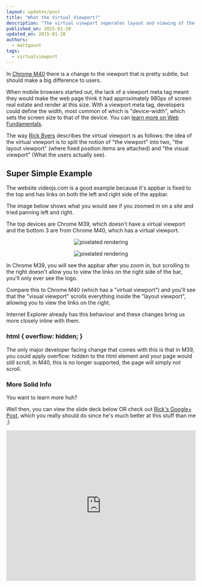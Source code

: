 ```yaml
---
layout: updates/post
title: "What the Virtual Viewport?"
description: "The virtual viewport seperates layout and viewing of the viewport."
published_on: 2015-01-20
updated_on: 2015-01-20
authors:
  - mattgaunt
tags:
  - virtualviewport
---
```


In [Chrome M40](https://code.google.com/p/chromium/issues/detail?id=148816)
there is a change to the viewport that is pretty subtle, but should make a big
difference to users.

When mobile browsers started out, the lack of a viewport meta tag meant they would make the web page think it had
approximately 980px of screen real estate and render at this size. With a viewport meta
tag, developers could define the width, most common of which is "device-width", which sets the screen size to that of the device. You can [learn more on Web
Fundamentals](https://developers.google.com/web/fundamentals/layouts/rwd-fundamentals/set-the-viewport).

The way [Rick Byers](https://plus.google.com/+RickByers/about) describes the virtual viewport is
as follows: the idea of the virtual viewport is to split the notion of "the
viewport" into two, "the layout viewport" (where fixed position items are attached)
and "the visual viewport" (What the users actually see).

## **Super Simple Example**

The website videojs.com is a good example because it's appbar is fixed to the
top and has links on both the left and right side of the appbar.  

The image below shows what you would see if you zoomed in on a site and tried
panning left and right.  

The top devices are Chrome M39, which doesn't have a virtual viewport
and the bottom 3 are from Chrome M40, which has a virtual viewport.

<p style="text-align: center;">
  <img style="max-width: 100%; height: auto;" src="{{site.baseurl}}/updates/images/2015-01-19-virtual-viewport/image00.png" alt="pixelated rendering" />
</p>

<p style="text-align: center;">
  <img style="max-width: 100%; height: auto;" src="{{site.baseurl}}/updates/images/2015-01-19-virtual-viewport/image01.png" alt="pixelated rendering" />
</p>

In Chrome M39, you will see the appbar after you zoom in,
but scrolling to the right doesn't allow you to view the links on the right side
of the bar, you'll only ever see the logo.  

Compare this to Chrome M40 (which has a "virtual viewport") and you'll see that
the "visual viewport" scrolls everything inside the "layout viewport", allowing
you to view the links on the right.

Internet Explorer already has this behaviour and these changes bring us more
closely inline with them.

### html { overflow: hidden; }

The only major developer facing change that comes with this is that in M39, you could apply overflow: hidden to the html element and your page would still scroll, in M40, this is no longer supported, the page will simply not scroll.

### **More Solid Info**

You want to learn more huh?  

Well then, you can view the slide deck below OR check out [Rick's Google+
Post](https://plus.google.com/+RickByers/posts/bpxrWN4G3X5), which you really
should do since he's much better at this stuff than me ;)  

<p style="text-align: center;">
  <iframe src="https://docs.google.com/presentation/embed?id=1nJvJqL2dw5STi5FFpR6tP371vSpDWWs5Beksbfitpzc&amp;start=false&amp;loop=false&amp;" frameborder="0" style="max-width: 600px; width: 100%; height: 400px;"></iframe>
</p>
